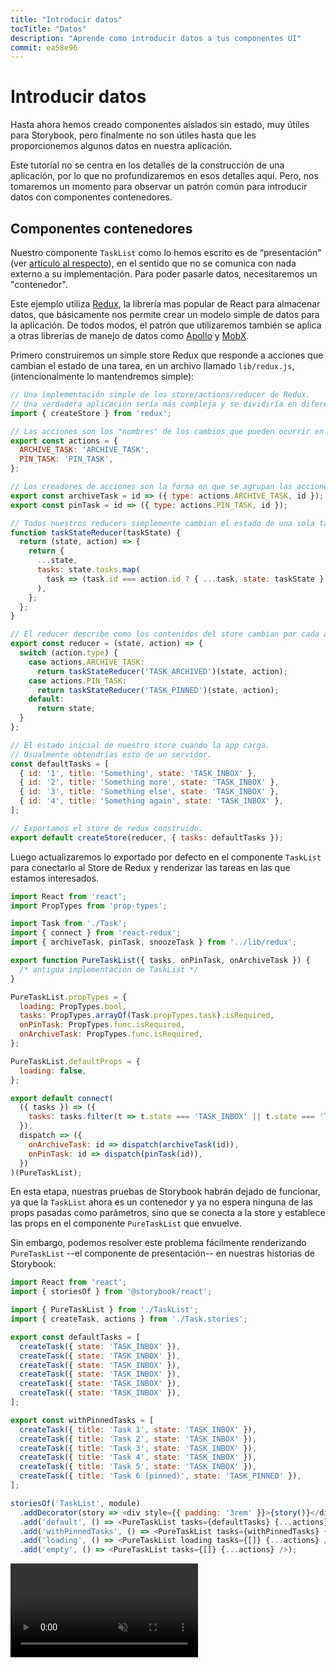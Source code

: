 ```yaml
---
title: "Introducir datos"
tocTitle: "Datos"
description: "Aprende como introducir datos a tus componentes UI"
commit: ea58e96
---
```


# Introducir datos

Hasta ahora hemos creado componentes aislados sin estado, muy útiles para Storybook, pero finalmente no son útiles hasta que les proporcionemos algunos datos en nuestra aplicación.

Este tutorial no se centra en los detalles de la construcción de una aplicación, por lo que no profundizaremos en esos detalles aquí. Pero, nos tomaremos un momento para observar un patrón común para introducir datos con componentes contenedores.

## Componentes contenedores

Nuestro componente `TaskList` como lo hemos escrito es de “presentación” (ver [artículo al respecto](https://medium.com/@dan_abramov/smart-and-dumb-components-7ca2f9a7c7d0)), en el sentido que no se comunica con nada externo a su implementación. Para poder pasarle datos, necesitaremos un "contenedor".

Este ejemplo utiliza [Redux](https://redux.js.org/), la librería mas popular de React para almacenar datos, que básicamente nos permite crear un modelo simple de datos para la aplicación. De todos modos, el patrón que utilizaremos también se aplica a otras librerías de manejo de datos como [Apollo](https://www.apollographql.com/client/) y [MobX](https://mobx.js.org/).

Primero construiremos un simple store Redux que responde a acciones que cambian el estado de una tarea, en un archivo llamado `lib/redux.js`, (intencionalmente lo mantendremos simple):

```javascript
// Una implementación simple de los store/actions/reducer de Redux.
// Una verdadera aplicación sería más compleja y se dividiría en diferentes archivos.
import { createStore } from 'redux';

// Las acciones son los "nombres" de los cambios que pueden ocurrir en el store.
export const actions = {
  ARCHIVE_TASK: 'ARCHIVE_TASK',
  PIN_TASK: 'PIN_TASK',
};

// Los creadores de acciones son la forma en que se agrupan las acciones con los datos necesarios para ejecutarlas.
export const archiveTask = id => ({ type: actions.ARCHIVE_TASK, id });
export const pinTask = id => ({ type: actions.PIN_TASK, id });

// Todos nuestros reducers simplemente cambian el estado de una sola tarea.
function taskStateReducer(taskState) {
  return (state, action) => {
    return {
      ...state,
      tasks: state.tasks.map(
        task => (task.id === action.id ? { ...task, state: taskState } : task)
      ),
    };
  };
}

// El reducer describe como los contenidos del store cambian por cada acción.
export const reducer = (state, action) => {
  switch (action.type) {
    case actions.ARCHIVE_TASK:
      return taskStateReducer('TASK_ARCHIVED')(state, action);
    case actions.PIN_TASK:
      return taskStateReducer('TASK_PINNED')(state, action);
    default:
      return state;
  }
};

// El estado inicial de nuestro store cuando la app carga.
// Usualmente obtendrías esto de un servidor.
const defaultTasks = [
  { id: '1', title: 'Something', state: 'TASK_INBOX' },
  { id: '2', title: 'Something more', state: 'TASK_INBOX' },
  { id: '3', title: 'Something else', state: 'TASK_INBOX' },
  { id: '4', title: 'Something again', state: 'TASK_INBOX' },
];

// Exportamos el store de redux construido.
export default createStore(reducer, { tasks: defaultTasks });
```

Luego actualizaremos lo exportado por defecto en el componente `TaskList` para conectarlo al Store de Redux y renderizar las tareas en las que estamos interesados.

```javascript
import React from 'react';
import PropTypes from 'prop-types';

import Task from './Task';
import { connect } from 'react-redux';
import { archiveTask, pinTask, snoozeTask } from '../lib/redux';

export function PureTaskList({ tasks, onPinTask, onArchiveTask }) {
  /* antigua implementación de TaskList */
}

PureTaskList.propTypes = {
  loading: PropTypes.bool,
  tasks: PropTypes.arrayOf(Task.propTypes.task).isRequired,
  onPinTask: PropTypes.func.isRequired,
  onArchiveTask: PropTypes.func.isRequired,
};

PureTaskList.defaultProps = {
  loading: false,
};

export default connect(
  ({ tasks }) => ({
    tasks: tasks.filter(t => t.state === 'TASK_INBOX' || t.state === 'TASK_PINNED'),
  }),
  dispatch => ({
    onArchiveTask: id => dispatch(archiveTask(id)),
    onPinTask: id => dispatch(pinTask(id)),
  })
)(PureTaskList);
```

En esta etapa, nuestras pruebas de Storybook habrán dejado de funcionar, ya que la `TaskList` ahora es un contenedor y ya no espera ninguna de las props pasadas como parámetros, sino que se conecta a la store y establece las props en el componente `PureTaskList` que envuelve.

Sin embargo, podemos resolver este problema fácilmente renderizando `PureTaskList` --el componente de presentación-- en nuestras historias de Storybook:


```javascript
import React from 'react';
import { storiesOf } from '@storybook/react';

import { PureTaskList } from './TaskList';
import { createTask, actions } from './Task.stories';

export const defaultTasks = [
  createTask({ state: 'TASK_INBOX' }),
  createTask({ state: 'TASK_INBOX' }),
  createTask({ state: 'TASK_INBOX' }),
  createTask({ state: 'TASK_INBOX' }),
  createTask({ state: 'TASK_INBOX' }),
  createTask({ state: 'TASK_INBOX' }),
];

export const withPinnedTasks = [
  createTask({ title: 'Task 1', state: 'TASK_INBOX' }),
  createTask({ title: 'Task 2', state: 'TASK_INBOX' }),
  createTask({ title: 'Task 3', state: 'TASK_INBOX' }),
  createTask({ title: 'Task 4', state: 'TASK_INBOX' }),
  createTask({ title: 'Task 5', state: 'TASK_INBOX' }),
  createTask({ title: 'Task 6 (pinned)', state: 'TASK_PINNED' }),
];

storiesOf('TaskList', module)
  .addDecorator(story => <div style={{ padding: '3rem' }}>{story()}</div>)
  .add('default', () => <PureTaskList tasks={defaultTasks} {...actions} />)
  .add('withPinnedTasks', () => <PureTaskList tasks={withPinnedTasks} {...actions} />)
  .add('loading', () => <PureTaskList loading tasks={[]} {...actions} />)
  .add('empty', () => <PureTaskList tasks={[]} {...actions} />);
```

<video autoPlay muted playsInline loop>
  <source
    src="/finished-tasklist-states.mp4"
    type="video/mp4"
  />
</video>
